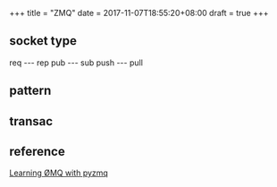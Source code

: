 +++
title = "ZMQ"
date = 2017-11-07T18:55:20+08:00
draft = true
+++

## socket type
req --- rep
pub --- sub
push --- pull

## pattern

## transac

## reference
[Learning ØMQ with pyzmq](https://learning-0mq-with-pyzmq.readthedocs.io/en/latest/)
